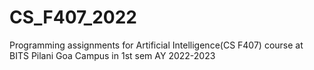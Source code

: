 # CS_F407_2022
Programming assignments for Artificial Intelligence(CS F407) course at BITS Pilani Goa Campus in 1st sem AY 2022-2023
